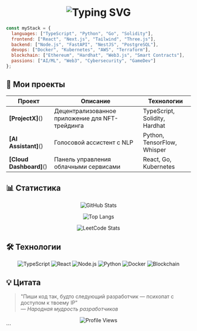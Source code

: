 
<h1 align="center"> 
  <img src="https://readme-typing-svg.demolab.com?font=Fira+Code&weight=600&size=28&duration=4000&pause=1000&color=20C20E&center=true&vCenter=true&width=600&lines=Привет%2C+я+Welesley+%F0%9F%91%8B;Full-Stack+Developer+%F0%9F%92%BB;Open+Source+Enthusiast+%E2%AD%90;Tech+Alchemist+%F0%9F%94%A5" alt="Typing SVG" />
</h1>

```javascript
const myStack = {
  languages: ["TypeScript", "Python", "Go", "Solidity"],
  frontend: ["React", "Next.js", "Tailwind", "Three.js"],
  backend: ["Node.js", "FastAPI", "NestJS", "PostgreSQL"],
  devops: ["Docker", "Kubernetes", "AWS", "Terraform"],
  blockchain: ["Ethereum", "Hardhat", "Web3.js", "Smart Contracts"],
  passions: ["AI/ML", "Web3", "Cybersecurity", "GameDev"]
};
```

## 🚀 Мои проекты

| Проект | Описание | Технологии |
|--------|----------|------------|
| **[ProjectX]**() | Децентрализованное приложение для NFT-трейдинга | TypeScript, Solidity, Hardhat |
| **[AI Assistant]**() | Голосовой ассистент с NLP | Python, TensorFlow, Whisper |
| **[Cloud Dashboard]**() | Панель управления облачными сервисами | React, Go, Kubernetes |

## 📊 Статистика

<div align="center">
  
  ![GitHub Stats](https://github-readme-stats.vercel.app/api?username=Welesleyofficial7&show_icons=true&theme=vision-friendly-dark&hide_border=true)
  
  ![Top Langs](https://github-readme-stats.vercel.app/api/top-langs/?username=Welesleyofficial7&layout=compact&theme=vision-friendly-dark&hide_border=true)
  
  ![LeetCode Stats](https://leetcard.jacoblin.cool/Welesleyofficial7?theme=dark&font=Roboto)
  
</div>

## 🛠️ Технологии

<div align="center">
  
  ![TypeScript](https://img.shields.io/badge/-TypeScript-3178C6?style=flat-square&logo=typescript&logoColor=white)
  ![React](https://img.shields.io/badge/-React-61DAFB?style=flat-square&logo=react&logoColor=black)
  ![Node.js](https://img.shields.io/badge/-Node.js-339933?style=flat-square&logo=node.js&logoColor=white)
  ![Python](https://img.shields.io/badge/-Python-3776AB?style=flat-square&logo=python&logoColor=white)
  ![Docker](https://img.shields.io/badge/-Docker-2496ED?style=flat-square&logo=docker&logoColor=white)
  ![Blockchain](https://img.shields.io/badge/-Blockchain-121D33?style=flat-square&logo=ethereum&logoColor=white)
  
</div>

## 💡 Цитата

> "Пиши код так, будто следующий разработчик — психопат с доступом к твоему IP"  
> — *Народная мудрость разработчиков*

<div align="center">
  <img src="https://komarev.com/ghpvc/?username=Welesleyofficial7&label=Profile+Views&color=blueviolet&style=flat-square" alt="Profile Views" />
</div>
```
